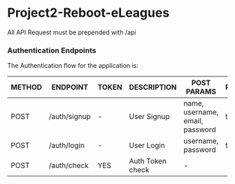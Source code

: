 # Project2-Reboot-eLeagues

All API Request must be prepended with /api


### Authentication Endpoints

The Authentication flow for the application is:

METHOD | ENDPOINT         | TOKEN | DESCRIPTION              | POST PARAMS                                     | RETURNS
-------|------------------|-------|--------------------------|-------------------------------------------------|--------------------
POST   | /auth/signup     | -     | User Signup              | name, username, email, password                 | token
POST   | /auth/login      | -     | User Login               | username, password                              | token
POST   | /auth/check      | YES   | Auth Token check         | -                                               |


